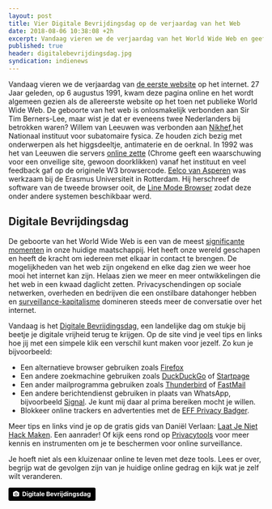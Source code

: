 ```yaml
---
layout: post
title: Vier Digitale Bevrijdingsdag op de verjaardag van het Web
date: 2018-08-06 10:38:08 +2h
excerpt: Vandaag vieren we de verjaardag van het World Wide Web en geef ik je een paar tips voor privacyvriendelijke alternatieve browsers, mailprogramma en berichtendiensten. 
published: true
header: digitalebevrijdingsdag.jpg
syndication: indienews
---
```

Vandaag vieren we de verjaardag van [de eerste website](http://info.cern.ch/hypertext/WWW/TheProject.html) op het internet. 27 Jaar geleden, op 6 augustus 1991, kwam deze pagina online en het wordt algemeen gezien als de allereerste website op het toen net publieke World Wide Web. De geboorte van het web is onlosmakelijk verbonden aan Sir Tim Berners-Lee, maar wist je dat er eveneens twee Nederlanders bij betrokken waren? Willem van Leeuwen was verbonden aan [Nikhef](https://www.nikhef.nl/),het Nationaal instituut voor subatomaire fysica. Ze houden zich bezig met onderwerpen als het higgsdeeltje, antimaterie en de oerknal. In 1992 was het van Leeuwen die servers [online zette](https://nic.nikhef.nl/~a03/www/default/NikhefGuide.html) (Chrome geeft een waarschuwing voor een onveilige site, gewoon doorklikken) vanaf het instituut en veel feedback gaf op de originele W3 browsercode. 
[Eelco van Asperen](https://en.wikipedia.org/wiki/Eelco_van_Asperen) was werkzaam bij de Erasmus Universiteit in Rotterdam. Hij herschreef de software van de tweede browser ooit, de [Line Mode Browser](https://en.wikipedia.org/wiki/Line_Mode_Browser) zodat deze onder andere systemen beschikbaar werd. 

## Digitale Bevrijdingsdag
De geboorte van het World Wide Web is een van de meest [significante momenten](https://web.archive.org/web/20160630220524/https://www.britishcouncil.org/80moments/?_e_pi_=7%2CPAGE_ID10%2C5655166218) in onze huidige maatschappij. Het heeft onze wereld geschapen en heeft de kracht om iedereen met elkaar in contact te brengen. De mogelijkheden van het web zijn ongekend en elke dag zien we weer hoe mooi het internet kan zijn. Helaas zien we meer en meer ontwikkelingen die het web in een kwaad daglicht zetten. Privacyschendingen op sociale netwerken, overheden en bedrijven die een onstilbare datahonger hebben en [surveillance-kapitalisme](https://www.marketingfacts.nl/berichten/de-surveillance-van-facebook-en-google-is-het-nieuwe-kapitalisme) domineren steeds meer de conversatie over het internet. 

Vandaag is het [Digitale Bevrijdingsdag](https://www.digitalebevrijdingsdag.nl/), een landelijke dag om stukje bij beetje je digitale vrijheid terug te krijgen. Op de site vind je veel tips en links hoe jij met een simpele klik een verschil kunt maken voor jezelf. Zo kun je bijvoorbeeld:

* Een alternatieve browser gebruiken zoals [Firefox](https://www.mozilla.org/en-US/firefox/new/)
* Een andere zoekmachine gebruiken zoals [DuckDuckGo](https://www.duckduckgo.com/) of [Startpage](https://www.startpage.com/)
* Een ander mailprogramma gebruiken zoals [Thunderbird](https://www.thunderbird.net/en-US/) of [FastMail](https://www.fastmail.com/)
* Een andere berichtendienst gebruiken in plaats van WhatsApp, bijvoorbeeld [Signal](https://signal.org/). Je kunt mij daar al prima bereiken mocht je willen. 
* Blokkeer online trackers en advertenties met de [EFF Privacy Badger](https://www.eff.org/privacybadger).

Meer tips en links vind je op de gratis gids van Daniël Verlaan: [Laat Je Niet Hack Maken](https://www.laatjeniethackmaken.nl/). Een aanrader! Of kijk eens rond op [Privacytools](https://www.privacytools.io/) voor meer kennis en instrumenten om je te beschermen voor online surveillance.

Je hoeft niet als een kluizenaar online te leven met deze tools. Lees er over, begrijp wat de gevolgen zijn van je huidige online gedrag en kijk wat je zelf wilt veranderen. 

<a style="background-color:black;color:white;text-decoration:none;padding:4px 6px;font-family:-apple-system, BlinkMacSystemFont, &quot;San Francisco&quot;, &quot;Helvetica Neue&quot;, Helvetica, Ubuntu, Roboto, Noto, &quot;Segoe UI&quot;, Arial, sans-serif;font-size:12px;font-weight:bold;line-height:1.2;display:inline-block;border-radius:3px;" href="https://www.digitalebevrijdingsdag.nl/" target="_blank" rel="noopener noreferrer"><span style="display:inline-block;padding:2px 3px;"><svg xmlns="http://www.w3.org/2000/svg" style="height:12px;width:auto;position:relative;vertical-align:middle;top:-1px;fill:white;" viewBox="0 0 32 32"><title>unsplash-logo</title><path d="M20.8 18.1c0 2.7-2.2 4.8-4.8 4.8s-4.8-2.1-4.8-4.8c0-2.7 2.2-4.8 4.8-4.8 2.7.1 4.8 2.2 4.8 4.8zm11.2-7.4v14.9c0 2.3-1.9 4.3-4.3 4.3h-23.4c-2.4 0-4.3-1.9-4.3-4.3v-15c0-2.3 1.9-4.3 4.3-4.3h3.7l.8-2.3c.4-1.1 1.7-2 2.9-2h8.6c1.2 0 2.5.9 2.9 2l.8 2.4h3.7c2.4 0 4.3 1.9 4.3 4.3zm-8.6 7.5c0-4.1-3.3-7.5-7.5-7.5-4.1 0-7.5 3.4-7.5 7.5s3.3 7.5 7.5 7.5c4.2-.1 7.5-3.4 7.5-7.5z"></path></svg></span><span style="display:inline-block;padding:2px 3px;">Digitale Bevrijdingsdag</span></a>
